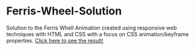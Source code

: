 # Ferris-Wheel-Solution

Solution to the Ferris Whell Animation created using responsive web techniques with HTML and CSS with a focus on CSS animation/keyframe properties. 
[Click here to see the result!](https://muntakahelali.github.io/Ferris-Wheel-Solution/)

